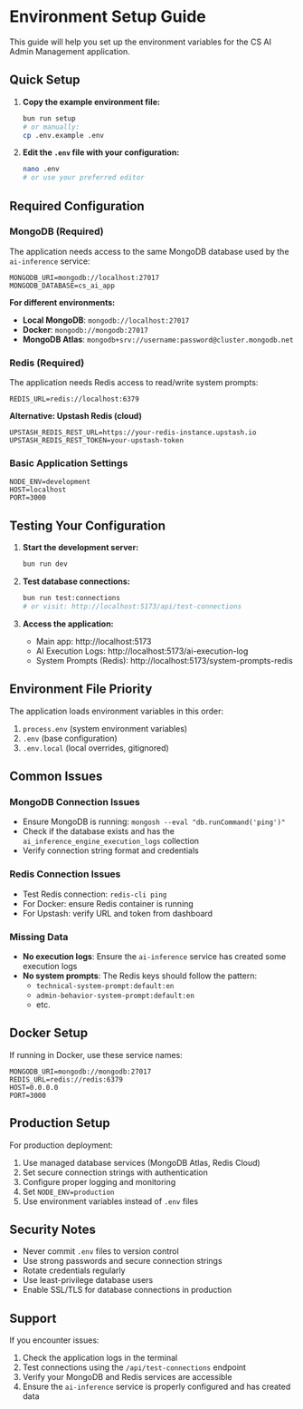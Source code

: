 # Environment Setup Guide

This guide will help you set up the environment variables for the CS AI Admin Management application.

## Quick Setup

1. **Copy the example environment file:**
   ```bash
   bun run setup
   # or manually:
   cp .env.example .env
   ```

2. **Edit the `.env` file with your configuration:**
   ```bash
   nano .env
   # or use your preferred editor
   ```

## Required Configuration

### MongoDB (Required)
The application needs access to the same MongoDB database used by the `ai-inference` service:

```env
MONGODB_URI=mongodb://localhost:27017
MONGODB_DATABASE=cs_ai_app
```

**For different environments:**
- **Local MongoDB**: `mongodb://localhost:27017`
- **Docker**: `mongodb://mongodb:27017`
- **MongoDB Atlas**: `mongodb+srv://username:password@cluster.mongodb.net`

### Redis (Required)
The application needs Redis access to read/write system prompts:

```env
REDIS_URL=redis://localhost:6379
```

**Alternative: Upstash Redis (cloud)**
```env
UPSTASH_REDIS_REST_URL=https://your-redis-instance.upstash.io
UPSTASH_REDIS_REST_TOKEN=your-upstash-token
```

### Basic Application Settings
```env
NODE_ENV=development
HOST=localhost
PORT=3000
```

## Testing Your Configuration

1. **Start the development server:**
   ```bash
   bun run dev
   ```

2. **Test database connections:**
   ```bash
   bun run test:connections
   # or visit: http://localhost:5173/api/test-connections
   ```

3. **Access the application:**
   - Main app: http://localhost:5173
   - AI Execution Logs: http://localhost:5173/ai-execution-log
   - System Prompts (Redis): http://localhost:5173/system-prompts-redis

## Environment File Priority

The application loads environment variables in this order:
1. `process.env` (system environment variables)
2. `.env` (base configuration)
3. `.env.local` (local overrides, gitignored)

## Common Issues

### MongoDB Connection Issues
- Ensure MongoDB is running: `mongosh --eval "db.runCommand('ping')"`
- Check if the database exists and has the `ai_inference_engine_execution_logs` collection
- Verify connection string format and credentials

### Redis Connection Issues
- Test Redis connection: `redis-cli ping`
- For Docker: ensure Redis container is running
- For Upstash: verify URL and token from dashboard

### Missing Data
- **No execution logs**: Ensure the `ai-inference` service has created some execution logs
- **No system prompts**: The Redis keys should follow the pattern:
  - `technical-system-prompt:default:en`
  - `admin-behavior-system-prompt:default:en`
  - etc.

## Docker Setup

If running in Docker, use these service names:

```env
MONGODB_URI=mongodb://mongodb:27017
REDIS_URL=redis://redis:6379
HOST=0.0.0.0
PORT=3000
```

## Production Setup

For production deployment:

1. Use managed database services (MongoDB Atlas, Redis Cloud)
2. Set secure connection strings with authentication
3. Configure proper logging and monitoring
4. Set `NODE_ENV=production`
5. Use environment variables instead of `.env` files

## Security Notes

- Never commit `.env` files to version control
- Use strong passwords and secure connection strings
- Rotate credentials regularly
- Use least-privilege database users
- Enable SSL/TLS for database connections in production

## Support

If you encounter issues:
1. Check the application logs in the terminal
2. Test connections using the `/api/test-connections` endpoint
3. Verify your MongoDB and Redis services are accessible
4. Ensure the `ai-inference` service is properly configured and has created data
